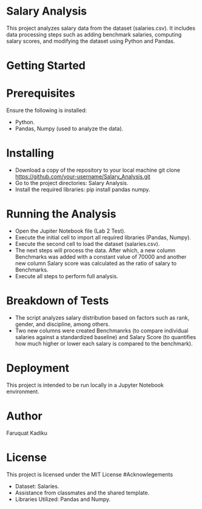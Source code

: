 # Salary Analysis
This project analyzes salary data from the dataset (salaries.csv). It includes data processing steps such as adding benchmark salaries, computing salary scores, and modifying the dataset using Python and Pandas.
# Getting Started
# Prerequisites
Ensure the following is installed:
  * Python.
  * Pandas, Numpy (used to analyze the data).
  # Installing 
  * Download a copy of the repository to your local machine git clone  https://github.com/your-username/Salary_Analysis.git
  * Go to the project directories: Salary Analysis.
  * Install the required libraries: pip install pandas numpy.  
# Running the Analysis
  * Open the Jupiter Notebook file (Lab 2 Test).
  * Execute the initial cell to import all required libraries (Pandas, Numpy).
  * Execute the second cell to load the dataset (salaries.csv).
  * The next steps will process the data. After which, a new column Benchmarks was added with a constant value of 70000 and another new column Salary score was calculated as the ratio of salary to Benchmarks.
  * Execute all steps to perform full analysis.
# Breakdown of Tests
  * The script analyzes salary distribution based on factors such as rank, gender, and discipline, among others.
  * Two new columns were created Benchmanrks (to compare individual salaries against a standardized baseline) and Salary Score (to quantifies how much higher or lower each salary is compared to the benchmark).
# Deployment
  This project is intended to be run locally in a Jupyter Notebook environment.
# Author
  Faruquat Kadiku
# License
  This project is licensed under the MIT License
#Acknowlegements
 * Dataset: Salaries.
 * Assistance from classmates and the shared template.
 * Libraries Utilized: Pandas and Numpy.
  
    
